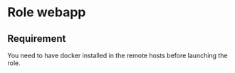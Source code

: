 # Role webapp

## Requirement
You need to have docker installed in the remote hosts before launching the role.
